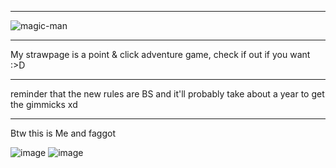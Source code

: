 
- ------------------------------------------------------------------------------------------------------

![magic-man](https://github.com/user-attachments/assets/8de54db0-02dc-4f1d-ad2a-176626106b24)

- ------------------------------------------------------------------------------------------------------
My strawpage is a point & click adventure game, check if out if you want :>D
- ------------------------------------------------------------------------------------------------------
reminder that the new rules are BS and it'll probably take about a year to get the gimmicks xd 
- ------------------------------------------------------------------------------------------------------
Btw this is Me and faggot

![image](https://github.com/user-attachments/assets/d3a147c0-a723-458b-875a-43a575290384) ![image](https://github.com/user-attachments/assets/3ca85167-feef-407a-959e-a3c8c0684416)













